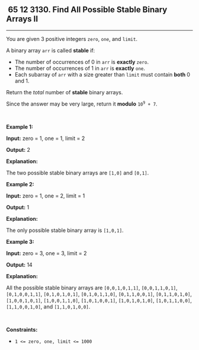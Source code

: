 <h2> 65 12
3130. Find All Possible Stable Binary Arrays II</h2><hr><div><p>You are given 3 positive integers <code>zero</code>, <code>one</code>, and <code>limit</code>.</p>

<p>A <span data-keyword="binary-array">binary array</span> <code>arr</code> is called <strong>stable</strong> if:</p>

<ul>
	<li>The number of occurrences of 0 in <code>arr</code> is <strong>exactly </strong><code>zero</code>.</li>
	<li>The number of occurrences of 1 in <code>arr</code> is <strong>exactly</strong> <code>one</code>.</li>
	<li>Each <span data-keyword="subarray-nonempty">subarray</span> of <code>arr</code> with a size greater than <code>limit</code> must contain <strong>both </strong>0 and 1.</li>
</ul>

<p>Return the <em>total</em> number of <strong>stable</strong> binary arrays.</p>

<p>Since the answer may be very large, return it <strong>modulo</strong> <code>10<sup>9</sup> + 7</code>.</p>

<p>&nbsp;</p>
<p><strong class="example">Example 1:</strong></p>

<div class="example-block">
<p><strong>Input:</strong> <span class="example-io">zero = 1, one = 1, limit = 2</span></p>

<p><strong>Output:</strong> <span class="example-io">2</span></p>

<p><strong>Explanation:</strong></p>

<p>The two possible stable binary arrays are <code>[1,0]</code> and <code>[0,1]</code>.</p>
</div>

<p><strong class="example">Example 2:</strong></p>

<div class="example-block">
<p><strong>Input:</strong> <span class="example-io">zero = 1, one = 2, limit = 1</span></p>

<p><strong>Output:</strong> <span class="example-io">1</span></p>

<p><strong>Explanation:</strong></p>

<p>The only possible stable binary array is <code>[1,0,1]</code>.</p>
</div>

<p><strong class="example">Example 3:</strong></p>

<div class="example-block">
<p><strong>Input:</strong> <span class="example-io">zero = 3, one = 3, limit = 2</span></p>

<p><strong>Output:</strong> <span class="example-io">14</span></p>

<p><strong>Explanation:</strong></p>

<p>All the possible stable binary arrays are <code>[0,0,1,0,1,1]</code>, <code>[0,0,1,1,0,1]</code>, <code>[0,1,0,0,1,1]</code>, <code>[0,1,0,1,0,1]</code>, <code>[0,1,0,1,1,0]</code>, <code>[0,1,1,0,0,1]</code>, <code>[0,1,1,0,1,0]</code>, <code>[1,0,0,1,0,1]</code>, <code>[1,0,0,1,1,0]</code>, <code>[1,0,1,0,0,1]</code>, <code>[1,0,1,0,1,0]</code>, <code>[1,0,1,1,0,0]</code>, <code>[1,1,0,0,1,0]</code>, and <code>[1,1,0,1,0,0]</code>.</p>
</div>

<p>&nbsp;</p>
<p><strong>Constraints:</strong></p>

<ul>
	<li><code>1 &lt;= zero, one, limit &lt;= 1000</code></li>
</ul>
</div>